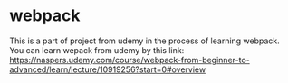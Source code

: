 # webpack

This is a part of project from udemy in the process of learning webpack.
You can learn wepack from udemy by this link: https://naspers.udemy.com/course/webpack-from-beginner-to-advanced/learn/lecture/10919256?start=0#overview
